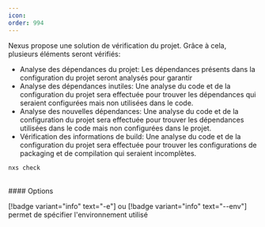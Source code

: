 ```yaml
---
icon: 
order: 994
---
```

Nexus propose une solution de vérification du projet. Grâce à cela, plusieurs éléments seront vérifiés:
- Analyse des dépendances du projet: Les dépendances présents dans la configuration du projet seront analysés pour garantir
- Analyse des dépendances inutiles: Une analyse du code et de la configuration du projet sera effectuée pour trouver les dépendances qui seraient configurées mais non utilisées dans le code.
- Analyse des nouvelles dépendances: Une analyse du code et de la configuration du projet sera effectuée pour trouver les dépendances utilisées dans le code mais non configurées dans le projet.
- Vérification des informations de build: Une analyse du code et de la configuration du projet sera effectuée pour trouver les configurations de packaging et de compilation qui seraient incomplètes.

```console
nxs check
```
<br>
#### Options

[!badge variant="info" text="-e"] ou [!badge variant="info" text="--env"] permet de spécifier l'environnement utilisé